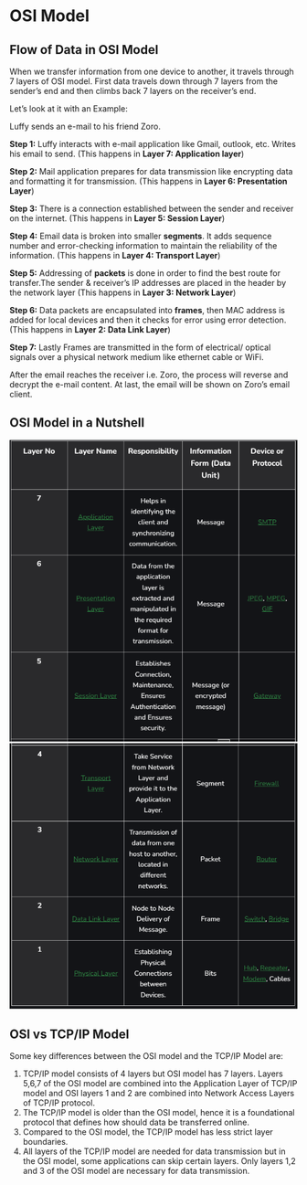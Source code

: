 # OSI Model

## Flow of Data in OSI Model

When we transfer information from one device to another, it travels through 7 layers of OSI model. First data travels down through 7 layers from the sender’s end and then climbs back 7 layers on the receiver’s end.

Let’s look at it with an Example:

Luffy sends an e-mail to his friend Zoro.

**Step 1:** Luffy interacts with e-mail application like Gmail, outlook, etc. Writes his email to send. (This happens in **Layer 7: Application layer**)

**Step 2:** Mail application prepares for data transmission like encrypting data and formatting it for transmission. (This happens in **Layer 6: Presentation Layer**)

**Step 3:** There is a connection established between the sender and receiver on the internet. (This happens in **Layer 5: Session Layer**)

**Step 4:** Email data is broken into smaller **segments**. It adds sequence number and error-checking information to maintain the reliability of the information. (This happens in **Layer 4: Transport Layer**)

**Step 5:** Addressing of **packets** is done in order to find the best route for transfer.The sender & receiver’s IP addresses are placed in the header by the network layer (This happens in **Layer 3: Network Layer**)

**Step 6:** Data packets are encapsulated into **frames**, then MAC address is added for local devices and then it checks for error using error detection. (This happens in **Layer 2: Data Link Layer**)

**Step 7:** Lastly Frames are transmitted in the form of electrical/ optical signals over a physical network medium like ethernet cable or WiFi.

After the email reaches the receiver i.e. Zoro, the process will reverse and decrypt the e-mail content. At last, the email will be shown on Zoro’s email client.

## OSI Model in a Nutshell

![alt text](<../assets/Screenshot (135).png>)
![alt text](<../assets/Screenshot (136).png>)

## OSI vs TCP/IP Model

Some key differences between the OSI model and the TCP/IP Model are:

1. TCP/IP model consists of 4 layers but OSI model has 7 layers. Layers 5,6,7 of the OSI model are combined into the Application Layer of TCP/IP model and OSI layers 1 and 2 are combined into Network Access Layers of TCP/IP protocol.
2. The TCP/IP model is older than the OSI model, hence it is a foundational protocol that defines how should data be transferred online.
3. Compared to the OSI model, the TCP/IP model has less strict layer boundaries.
4. All layers of the TCP/IP model are needed for data transmission but in the OSI model, some applications can skip certain layers. Only layers 1,2 and 3 of the OSI model are necessary for data transmission.
